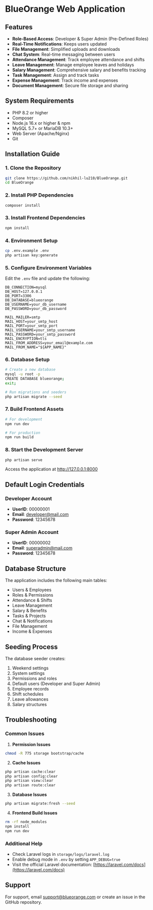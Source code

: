 # BlueOrange Web Application

## Features
- **Role-Based Access**: Developer & Super Admin (Pre-Defined Roles)
- **Real-Time Notifications**: Keeps users updated
- **File Management**: Simplified uploads and downloads
- **Chat System**: Real-time messaging between users
- **Attendance Management**: Track employee attendance and shifts
- **Leave Management**: Manage employee leaves and holidays
- **Salary Management**: Comprehensive salary and benefits tracking
- **Task Management**: Assign and track tasks
- **Expense Management**: Track income and expenses
- **Document Management**: Secure file storage and sharing

## System Requirements
- PHP 8.2 or higher
- Composer
- Node.js 16.x or higher & npm
- MySQL 5.7+ or MariaDB 10.3+
- Web Server (Apache/Nginx)
- Git

## Installation Guide

### 1. Clone the Repository
```bash
git clone https://github.com/nikhil-lu210/BlueOrange.git
cd BlueOrange
```

### 2. Install PHP Dependencies
```bash
composer install
```

### 3. Install Frontend Dependencies
```bash
npm install
```

### 4. Environment Setup
```bash
cp .env.example .env
php artisan key:generate
```

### 5. Configure Environment Variables
Edit the `.env` file and update the following:
```env
DB_CONNECTION=mysql
DB_HOST=127.0.0.1
DB_PORT=3306
DB_DATABASE=blueorange
DB_USERNAME=your_db_username
DB_PASSWORD=your_db_password

MAIL_MAILER=smtp
MAIL_HOST=your_smtp_host
MAIL_PORT=your_smtp_port
MAIL_USERNAME=your_smtp_username
MAIL_PASSWORD=your_smtp_password
MAIL_ENCRYPTION=tls
MAIL_FROM_ADDRESS=your_email@example.com
MAIL_FROM_NAME="${APP_NAME}"
```

### 6. Database Setup
```bash
# Create a new database
mysql -u root -p
CREATE DATABASE blueorange;
exit;

# Run migrations and seeders
php artisan migrate --seed
```

### 7. Build Frontend Assets
```bash
# For development
npm run dev

# For production
npm run build
```

### 8. Start the Development Server
```bash
php artisan serve
```

Access the application at http://127.0.0.1:8000

## Default Login Credentials

### Developer Account
- **UserID**: 00000001
- **Email**: developer@mail.com
- **Password**: 12345678

### Super Admin Account
- **UserID**: 00000002
- **Email**: superadmin@mail.com
- **Password**: 12345678

## Database Structure
The application includes the following main tables:
- Users & Employees
- Roles & Permissions
- Attendance & Shifts
- Leave Management
- Salary & Benefits
- Tasks & Projects
- Chat & Notifications
- File Management
- Income & Expenses

## Seeding Process
The database seeder creates:
1. Weekend settings
2. System settings
3. Permissions and roles
4. Default users (Developer and Super Admin)
5. Employee records
6. Shift schedules
7. Leave allowances
8. Salary structures

## Troubleshooting

### Common Issues

1. **Permission Issues**
```bash
chmod -R 775 storage bootstrap/cache
```

2. **Cache Issues**
```bash
php artisan cache:clear
php artisan config:clear
php artisan view:clear
php artisan route:clear
```

3. **Database Issues**
```bash
php artisan migrate:fresh --seed
```

4. **Frontend Build Issues**
```bash
rm -rf node_modules
npm install
npm run dev
```

### Additional Help
- Check Laravel logs in `storage/logs/laravel.log`
- Enable debug mode in `.env` by setting `APP_DEBUG=true`
- Visit the official Laravel documentation: [https://laravel.com/docs](https://laravel.com/docs)

## Support
For support, email support@blueorange.com or create an issue in the GitHub repository.